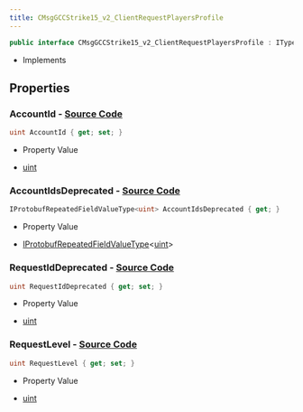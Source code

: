 ```yaml
---
title: CMsgGCCStrike15_v2_ClientRequestPlayersProfile
---
```


```csharp
public interface CMsgGCCStrike15_v2_ClientRequestPlayersProfile : ITypedProtobuf<CMsgGCCStrike15_v2_ClientRequestPlayersProfile>, INativeHandle
```

- Implements

## Properties

### **AccountId** - [Source Code](https://github.com/swiftly-solution/swiftlys2/blob/main/managed/src/SwiftlyS2.Generated/Protobufs/Interfaces/CMsgGCCStrike15_v2_ClientRequestPlayersProfile.cs#L19)

```csharp
uint AccountId { get; set; }
```

- Property Value

- [uint](https://learn.microsoft.com/dotnet/api/system.uint32)

### **AccountIdsDeprecated** - [Source Code](https://github.com/swiftly-solution/swiftlys2/blob/main/managed/src/SwiftlyS2.Generated/Protobufs/Interfaces/CMsgGCCStrike15_v2_ClientRequestPlayersProfile.cs#L16)

```csharp
IProtobufRepeatedFieldValueType<uint> AccountIdsDeprecated { get; }
```

- Property Value

- [IProtobufRepeatedFieldValueType](/docs/api/shared/netmessages/iprotobufrepeatedfieldvaluetype-1)<[uint](https://learn.microsoft.com/dotnet/api/system.uint32)>

### **RequestIdDeprecated** - [Source Code](https://github.com/swiftly-solution/swiftlys2/blob/main/managed/src/SwiftlyS2.Generated/Protobufs/Interfaces/CMsgGCCStrike15_v2_ClientRequestPlayersProfile.cs#L13)

```csharp
uint RequestIdDeprecated { get; set; }
```

- Property Value

- [uint](https://learn.microsoft.com/dotnet/api/system.uint32)

### **RequestLevel** - [Source Code](https://github.com/swiftly-solution/swiftlys2/blob/main/managed/src/SwiftlyS2.Generated/Protobufs/Interfaces/CMsgGCCStrike15_v2_ClientRequestPlayersProfile.cs#L22)

```csharp
uint RequestLevel { get; set; }
```

- Property Value

- [uint](https://learn.microsoft.com/dotnet/api/system.uint32)

